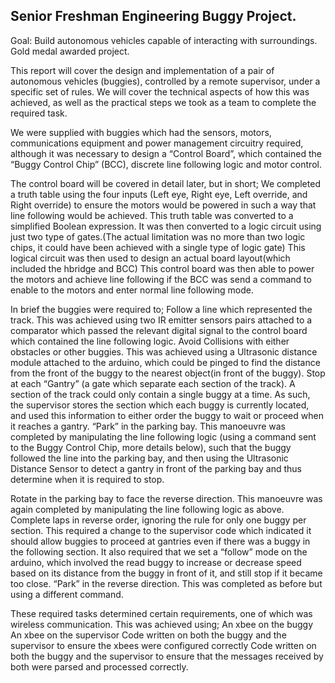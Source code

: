 ## Senior Freshman Engineering Buggy Project. 
Goal: Build autonomous vehicles capable of interacting with surroundings. Gold medal awarded project.

This report will cover the design and implementation of a pair of autonomous vehicles (buggies),
controlled by a remote supervisor, under a specific set of rules. We will cover the technical aspects
of how this was achieved, as well as the practical steps we took as a team to complete the
required task.

We were supplied with buggies which had the sensors, motors, communications equipment and
power management circuitry required, although it was necessary to design a “Control Board”,
which contained the “Buggy Control Chip” (BCC), discrete line following logic and motor control.

The control board will be covered in detail later, but in short;
We completed a truth table using the four inputs (Left eye, Right eye, Left override, and Right
override) to ensure the motors would be powered in such a way that line following would be
achieved.
This truth table was converted to a simplified Boolean expression.
It was then converted to a logic circuit using just two type of gates.(The actual limitation was no
more than two logic chips, it could have been achieved with a single type of logic gate)
This logical circuit was then used to design an actual board layout(which included the h­bridge and
BCC)
This control board was then able to power the motors and achieve line following if the BCC was
send a command to enable to the motors and enter normal line following mode.

In brief the buggies were required to;
Follow a line which represented the track. This was achieved using two IR emitter sensors pairs
attached to a comparator which passed the relevant digital signal to the control board which
contained the line following logic.
Avoid Collisions with either obstacles or other buggies. This was achieved using a Ultrasonic
distance module attached to the arduino, which could be pinged to find the distance from the
front of the buggy to the nearest object(in front of the buggy).
Stop at each “Gantry” (a gate which separate each section of the track). A section of the track
could only contain a single buggy at a time. As such, the supervisor stores the section which each
buggy is currently located, and used this information to either order the buggy to wait or proceed
when it reaches a gantry.
“Park” in the parking bay. This manoeuvre was completed by manipulating the line following logic
(using a command sent to the Buggy Control Chip, more details below), such that the buggy
followed the line into the parking bay, and then using the Ultrasonic Distance Sensor to detect a
gantry in front of the parking bay and thus determine when it is required to stop.

Rotate in the parking bay to face the reverse direction. This manoeuvre was again completed by
manipulating the line following logic as above.
Complete laps in reverse order, ignoring the rule for only one buggy per section. This required a
change to the supervisor code which indicated it should allow buggies to proceed at gantries even
if there was a buggy in the following section. It also required that we set a “follow” mode on the
arduino, which involved the read buggy to increase or decrease speed based on its distance from
the buggy in front of it, and still stop if it became too close.
“Park” in the reverse direction. This was completed as before but using a different command.

These required tasks determined certain requirements, one of which was wireless communication.
This was achieved using;
An xbee on the buggy
An xbee on the supervisor
Code written on both the buggy and the supervisor to ensure the xbees were configured correctly
Code written on both the buggy and the supervisor to ensure that the messages received by both
were parsed and processed correctly.
